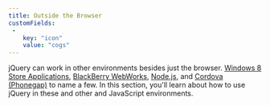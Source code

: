 ```yaml
---
title: Outside the Browser
customFields:
 -
    key: "icon"
    value: "cogs"
---
```


jQuery can work in other environments besides just the browser.  [Windows 8 Store Applications](http://msdn.microsoft.com/en-us/windows/apps/br229512.aspx), [BlackBerry WebWorks](https://developer.blackberry.com/html5/), [Node.js](http://nodejs.org/), and [Cordova (Phonegap)](http://cordova.apache.org/) to name a few.  In this section, you'll learn about how to use jQuery in these and other and JavaScript environments.